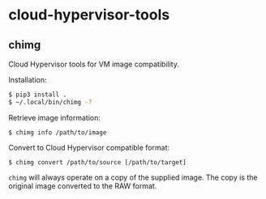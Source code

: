 # cloud-hypervisor-tools
## chimg
Cloud Hypervisor tools for VM image compatibility.

Installation:
```bash
$ pip3 install .
$ ~/.local/bin/chimg -?
```

Retrieve image information:
```
$ chimg info /path/to/image
```

Convert to Cloud Hypervisor compatible format:
```
$ chimg convert /path/to/source [/path/to/target]
```

`chimg` will always operate on a copy of the supplied image. The copy is the original image converted to the RAW format.

